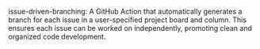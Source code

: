 issue-driven-branching: A GitHub Action that automatically generates a branch for each issue in a user-specified project board and column. This ensures each issue can be worked on independently, promoting clean and organized code development.
